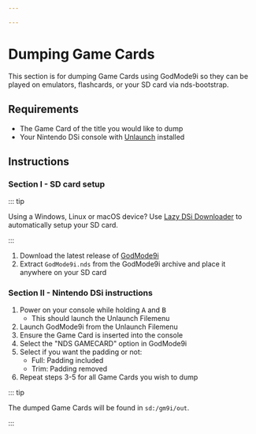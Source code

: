 ```yaml
---

---
```


# Dumping Game Cards

This section is for dumping Game Cards using GodMode9i so they can be played on emulators, flashcards, or your SD card via nds-bootstrap.

## Requirements
- The Game Card of the title you would like to dump
- Your Nintendo DSi console with [Unlaunch](installing-unlaunch) installed

## Instructions
### Section I - SD card setup

::: tip

Using a Windows, Linux or macOS device? Use [Lazy DSi Downloader](lazy-dsi-downloader) to automatically setup your SD card.

:::

1. Download the latest release of [GodMode9i](https://github.com/DS-Homebrew/GodMode9i/releases)
1. Extract `GodMode9i.nds` from the GodMode9i archive and place it anywhere on your SD card

### Section II - Nintendo DSi instructions
1. Power on your console while holding <kbd class="face">A</kbd> and <kbd class="face">B</kbd>
   - This should launch the Unlaunch Filemenu
1. Launch GodMode9i from the Unlaunch Filemenu
1. Ensure the Game Card is inserted into the console
1. Select the "NDS GAMECARD" option in GodMode9i
1. Select if you want the padding or not:
   - Full: Padding included
   - Trim: Padding removed
1. Repeat steps 3-5 for all Game Cards you wish to dump

::: tip

The dumped Game Cards will be found in `sd:/gm9i/out`.

:::
